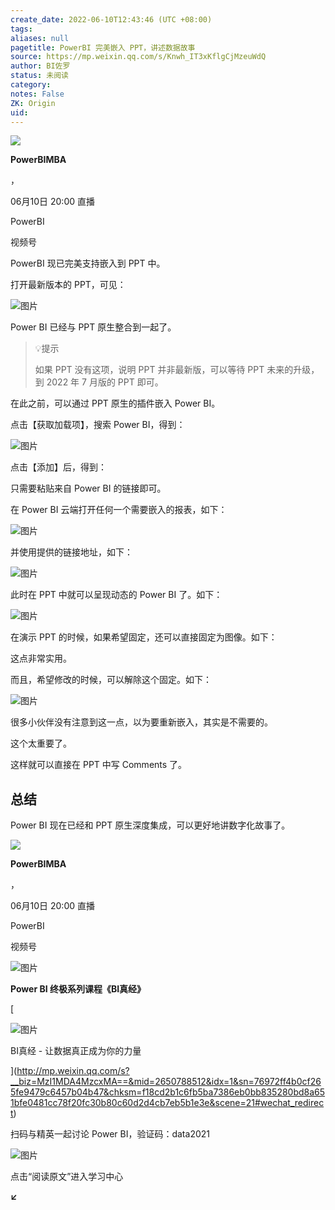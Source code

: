 ```yaml
---
create_date: 2022-06-10T12:43:46 (UTC +08:00)
tags: 
aliases: null
pagetitle: PowerBI 完美嵌入 PPT，讲述数据故事
source: https://mp.weixin.qq.com/s/Knwh_IT3xKflgCjMzeuWdQ
author: BI佐罗
status: 未阅读
category: 
notes: False
ZK: Origin
uid: 
---
```


![](https://wx.qlogo.cn/finderhead/Q3auHgzwzM4Rz9mYvEFH2tuPTpv0svaghGlMxxNNbNjkwBJCRr1RFw/0)

**PowerBIMBA**

，

06月10日 20:00 直播

PowerBI

视频号

PowerBI 现已完美支持嵌入到 PPT 中。

打开最新版本的 PPT，可见：

![图片](https://mmbiz.qpic.cn/mmbiz_png/09hv4Xua0LOmzvZjpRlkxj1nKia3P5y1bsiaYaRyuCj3hEV8rcTObq4ErjIPVUQSJsmLm55p8ISAFP7NrPXJu7Cw/640?wx_fmt=png&wxfrom=5&wx_lazy=1&wx_co=1)

Power BI 已经与 PPT 原生整合到一起了。

> 💡提示
> 
> 如果 PPT 没有这项，说明 PPT 并非最新版，可以等待 PPT 未来的升级，到 2022 年 7 月版的 PPT 即可。

在此之前，可以通过 PPT 原生的插件嵌入 Power BI。

点击【获取加载项】，搜索 Power BI，得到：

![图片](https://mmbiz.qpic.cn/mmbiz_png/09hv4Xua0LOmzvZjpRlkxj1nKia3P5y1bvmsjGl2poFMIxsQ2XtibiaASY2eAJcT7yHwdWx66le499iaJnrLdwmehA/640?wx_fmt=png&wxfrom=5&wx_lazy=1&wx_co=1)

点击【添加】后，得到：

只需要粘贴来自 Power BI 的链接即可。

在 Power BI 云端打开任何一个需要嵌入的报表，如下：

![图片](https://mmbiz.qpic.cn/mmbiz_png/09hv4Xua0LOmzvZjpRlkxj1nKia3P5y1b9drjT5RWUgt72v75Amro450dl9sFu0pxmQp1bWJFUHqPxPciaOQOaTw/640?wx_fmt=png&wxfrom=5&wx_lazy=1&wx_co=1)

并使用提供的链接地址，如下：

![图片](https://mmbiz.qpic.cn/mmbiz_png/09hv4Xua0LOmzvZjpRlkxj1nKia3P5y1bnRR2I0kJE8WcyYwFYj8QiaJ8L0ZdZ6egPUklvNiczZqIu3uylibNYpibvA/640?wx_fmt=png&wxfrom=5&wx_lazy=1&wx_co=1)

此时在 PPT 中就可以呈现动态的 Power BI 了。如下：

![图片](https://mmbiz.qpic.cn/mmbiz_gif/09hv4Xua0LOmzvZjpRlkxj1nKia3P5y1bP6ia1ibcQwUrgR42iaZPVicRvFqpY9EzkrVC3T7KwmjvC1mMScSvRpmVUw/640?wx_fmt=gif&wxfrom=5&wx_lazy=1)

在演示 PPT 的时候，如果希望固定，还可以直接固定为图像。如下：

这点非常实用。

而且，希望修改的时候，可以解除这个固定。如下：

![图片](https://mmbiz.qpic.cn/mmbiz_gif/09hv4Xua0LOmzvZjpRlkxj1nKia3P5y1bj5CYGTXJeicL85icmfcobwV6l3LfrqyPqHBuhWeWTia9w3Mlkwib6zg0Hg/640?wx_fmt=gif&wxfrom=5&wx_lazy=1)

很多小伙伴没有注意到这一点，以为要重新嵌入，其实是不需要的。

这个太重要了。

这样就可以直接在 PPT 中写 Comments 了。

## 总结

Power BI 现在已经和 PPT 原生深度集成，可以更好地讲数字化故事了。

![](https://wx.qlogo.cn/finderhead/Q3auHgzwzM4Rz9mYvEFH2tuPTpv0svaghGlMxxNNbNjkwBJCRr1RFw/0)

**PowerBIMBA**

，

06月10日 20:00 直播

PowerBI

视频号

![图片](https://mmbiz.qpic.cn/mmbiz_png/09hv4Xua0LNhia5Pc4XC1Um7IYgQhGEoEC1yK05ibUFoPBYpcoAMvibuZh2BZaibMzULeDwNfSeQ0KHRcDUdX3FzVA/640?wx_fmt=png&wxfrom=5&wx_lazy=1&wx_co=1)

**Power BI 终极系列课程《BI真经》**

[

![图片](https://mmbiz.qpic.cn/mmbiz_jpg/09hv4Xua0LNBM1lxlQYHJBicic4CvPoRGLqHgdTZOr8goNRh0asDXA48mRDzc9zxW4UMQiayHwgDmx7mlt4cQxtjg/640?wx_fmt=jpeg&wxfrom=5&wx_lazy=1&wx_co=1)

BI真经 - 让数据真正成为你的力量





](http://mp.weixin.qq.com/s?__biz=MzI1MDA4MzcxMA==&mid=2650788512&idx=1&sn=76972ff4b0cf265fe9479c6457b04b47&chksm=f18cd2b1c6fb5ba7386eb0bb835280bd8a651bfe0481cc78f20fc30b80c60d2d4cb7eb5b1e3e&scene=21#wechat_redirect)

扫码与精英一起讨论 Power BI，验证码：data2021

![图片](https://mmbiz.qpic.cn/mmbiz_png/09hv4Xua0LOiad5BOrdQTKpB733esKiaxZa53LXWIPlQicMjxntaRr3a2hnMmuibTib8QacXeiakucDr7lSNGkuV2MXw/640?wx_fmt=png&wxfrom=5&wx_lazy=1&wx_co=1)

点击“阅读原文”进入学习中心

**↙**
